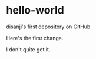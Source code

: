 hello-world
===========

disanji's first depository on GitHub

Here's the first change.

I don't quite get it.
